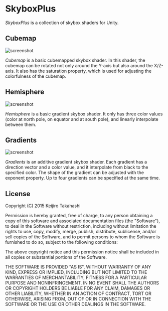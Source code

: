 SkyboxPlus
==========

*SkyboxPlus* is a collection of skybox shaders for Unity.

Cubemap
-------

![screenshot](http://40.media.tumblr.com/33e6a3b7e825f37e809e0e48f6554526/tumblr_nx4j4aJ6HQ1qio469o1_400.png)

*Cubemap* is a basic cubemapped skybox shader. In this shader, the cubemap can
be rotated not only around the Y-axis but also around the X/Z-axis. It also has
the saturation property, which is used for adjusting the colorfulness of the
cubemap.

Hemisphere
----------

![screenshot](https://36.media.tumblr.com/eea5f88746194b86bff8cb4831e14a15/tumblr_nzegxnM5Tm1qio469o2_400.png)

*Hemisphere* is a basic gradient skybox shader. It only has three color values
(color at north pole, on equator and at south pole), and linearly interpolate
between them.

Gradients
---------

![screenshot](https://41.media.tumblr.com/c84320dbb7c7f0d892ec0908f40a52ff/tumblr_nzegxnM5Tm1qio469o1_400.png)

*Gradients* is an additive gradient skybox shader. Each gradient has a direction
vector and a color value, and it interpolate from black to the specified color.
The shape of the gradient can be adjusted with the exponent property. Up to four
gradients can be specified at the same time.

License
-------

Copyright (C) 2015 Keijiro Takahashi

Permission is hereby granted, free of charge, to any person obtaining a copy of
this software and associated documentation files (the "Software"), to deal in
the Software without restriction, including without limitation the rights to
use, copy, modify, merge, publish, distribute, sublicense, and/or sell copies of
the Software, and to permit persons to whom the Software is furnished to do so,
subject to the following conditions:

The above copyright notice and this permission notice shall be included in all
copies or substantial portions of the Software.

THE SOFTWARE IS PROVIDED "AS IS", WITHOUT WARRANTY OF ANY KIND, EXPRESS OR
IMPLIED, INCLUDING BUT NOT LIMITED TO THE WARRANTIES OF MERCHANTABILITY, FITNESS
FOR A PARTICULAR PURPOSE AND NONINFRINGEMENT. IN NO EVENT SHALL THE AUTHORS OR
COPYRIGHT HOLDERS BE LIABLE FOR ANY CLAIM, DAMAGES OR OTHER LIABILITY, WHETHER
IN AN ACTION OF CONTRACT, TORT OR OTHERWISE, ARISING FROM, OUT OF OR IN
CONNECTION WITH THE SOFTWARE OR THE USE OR OTHER DEALINGS IN THE SOFTWARE.
